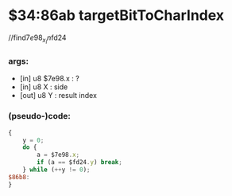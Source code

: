 ﻿
# $34:86ab targetBitToCharIndex



//find$7e98_x_In$fd24

### args:
+ [in] u8 $7e98.x : ?
+ [in] u8 X : side
+ [out] u8 Y : result index 

### (pseudo-)code:
```js
{
	y = 0;
	do {
		a = $7e98.x;
		if (a == $fd24.y) break;
	} while (++y != 0);
$86b8:
}
```




